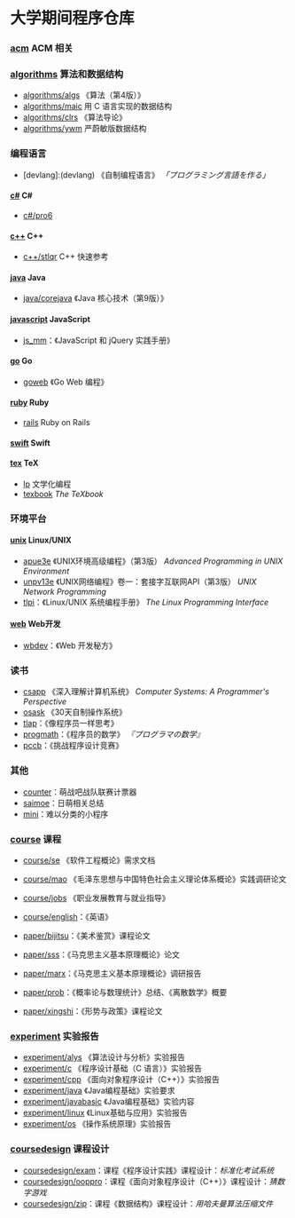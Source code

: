 # 大学期间程序仓库

### [acm](acm) ACM 相关

### [algorithms](algorithms) 算法和数据结构

* [algorithms/algs](algorithms/algs) 《算法（第4版）》
* [algorithms/maic](algorithms/maic) 用 C 语言实现的数据结构
* [algorithms/clrs](algorithms/clrs) 《算法导论》
* [algorithms/ywm](algorithms/ywm) 严蔚敏版数据结构

### 编程语言

* [devlang]:(devlang) 《自制编程语言》 *「プログラミング言語を作る」*

#### [c#](c#) C#

* [c#/pro6](c#/pro6) 

#### [c++](c++) C++ 
* [c++/stlqr](c++/stlqr) C++ 快速参考

#### [java](java) Java 
* [java/corejava](java/corejava) 《Java 核心技术（第9版）》

#### [javascript](javascript) JavaScript 
* [js_mm](js_mm)：《JavaScript 和 jQuery 实践手册》

#### [go](go) Go
* [goweb](goweb) 《Go Web 编程》

#### [ruby](ruby) Ruby
* [rails](rails) Ruby on Rails

#### [swift](swift) Swift

#### [tex](tex) TeX
* [lp](lp) 文学化编程
* [texbook](texbook) *The TeXbook*

### 环境平台

#### [unix](unix) Linux/UNIX
* [apue3e](apue3e) 《UNIX环境高级编程》（第3版） *Advanced Programming in UNIX Environment*
* [unpv13e](unpv13e) 《UNIX网络编程》卷一：套接字互联网API（第3版） *UNIX Network Programming*
* [tlpi](tlpi)：《Linux/UNIX 系统编程手册》 *The Linux Programming Interface*

#### [web](web) Web开发
* [wbdev](wbdev)：《Web 开发秘方》

### 读书 
* [csapp](csapp) 《深入理解计算机系统》 *Computer Systems: A Programmer's Perspective*
* [osask](osask) 《30天自制操作系统》
* [tlap](tlap)：《像程序员一样思考》
* [progmath](progmath)：《程序员的数学》 *『プログラマの数学』*
* [pccb](pccb)：《挑战程序设计竞赛》

### 其他

* [counter](counter)：萌战吧战队联赛计票器
* [saimoe](saimoe)：日萌相关总结
* [mini](mini)：难以分类的小程序

### [course](course) 课程

* [course/se](course/se) 《软件工程概论》需求文档
* [course/mao](course/mao) 《毛泽东思想与中国特色社会主义理论体系概论》实践调研论文
* [course/jobs](course/jobs) 《职业发展教育与就业指导》
* [course/english](course/english)：《英语》

* [paper/bijitsu](paper/bijitsu)：《美术鉴赏》课程论文
* [paper/sss](paper/sss)：《马克思主义基本原理概论》论文
* [paper/marx](paper/marx)：《马克思主义基本原理概论》调研报告
* [paper/prob](paper/prob)：《概率论与数理统计》总结、《离散数学》概要
* [paper/xingshi](paper/xingshi)：《形势与政策》课程论文

### [experiment](experiment) 实验报告

* [experiment/alys](experiment/alys) 《算法设计与分析》实验报告
* [experiment/c](experiment/c) 《程序设计基础（C 语言）》实验报告
* [experiment/cpp](experiment/cpp) 《面向对象程序设计（C++）》实验报告
* [experiment/java](experiment/java) 《Java编程基础》实验要求
* [experiment/javabasic](experiment/javabasic) 《Java编程基础》实验内容
* [experiment/linux](experiment/linux) 《Linux基础与应用》实验报告
* [experiment/os](experiment/os) 《操作系统原理》实验报告

### [coursedesign](coursedesign) 课程设计

* [coursedesign/exam](coursedesign/exam)：课程《程序设计实践》课程设计：*标准化考试系统*
* [coursedesign/ooppro](coursedesign/ooppro)：课程《面向对象程序设计（C++）》课程设计：*猜数字游戏*
* [coursedesign/zip](coursedesign/zip)：课程《数据结构》课程设计：*用哈夫曼算法压缩文件*
